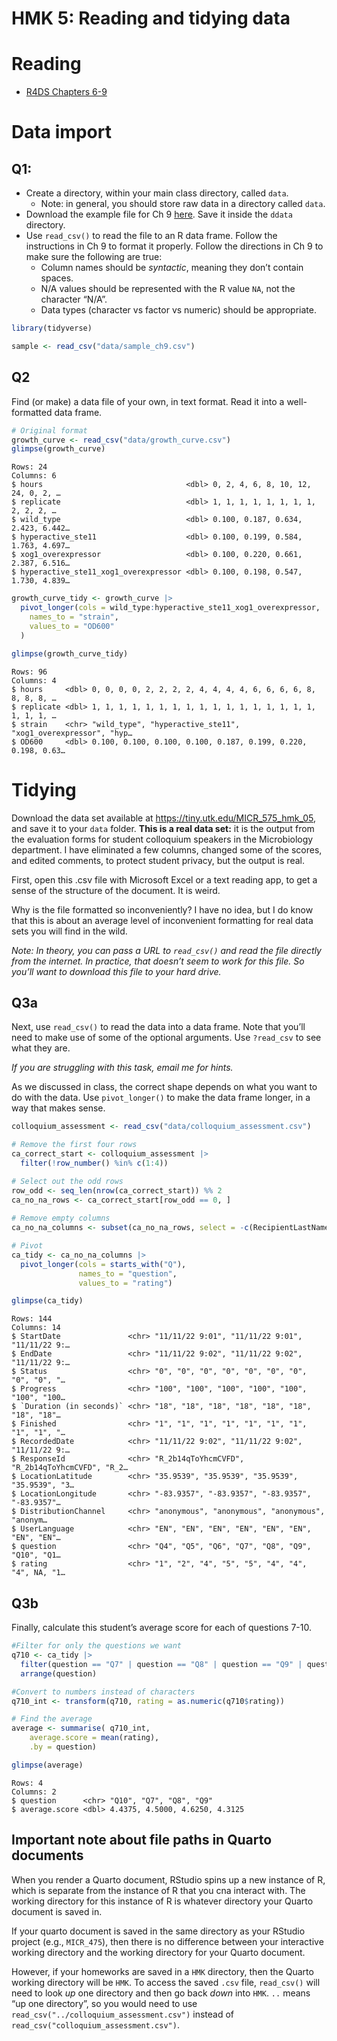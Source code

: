 # HMK 5: Reading and tidying data

# Reading

- [R4DS Chapters 6-9](https://r4ds.hadley.nz/data-import)

# Data import

## Q1:

- Create a directory, within your main class directory, called `data`.
  - Note: in general, you should store raw data in a directory called
    `data`.
- Download the example file for Ch 9
  [here](https://pos.it/r4ds-students-csv). Save it inside the `ddata`
  directory.
- Use `read_csv()` to read the file to an R data frame. Follow the
  instructions in Ch 9 to format it properly. Follow the directions in
  Ch 9 to make sure the following are true:
  - Column names should be *syntactic*, meaning they don’t contain
    spaces.
  - N/A values should be represented with the R value `NA`, not the
    character “N/A”.
  - Data types (character vs factor vs numeric) should be appropriate.

``` r
library(tidyverse)

sample <- read_csv("data/sample_ch9.csv")
```

## Q2

Find (or make) a data file of your own, in text format. Read it into a
well-formatted data frame.

``` r
# Original format
growth_curve <- read_csv("data/growth_curve.csv")
glimpse(growth_curve)
```

    Rows: 24
    Columns: 6
    $ hours                                <dbl> 0, 2, 4, 6, 8, 10, 12, 24, 0, 2, …
    $ replicate                            <dbl> 1, 1, 1, 1, 1, 1, 1, 1, 2, 2, 2, …
    $ wild_type                            <dbl> 0.100, 0.187, 0.634, 2.423, 6.442…
    $ hyperactive_ste11                    <dbl> 0.100, 0.199, 0.584, 1.763, 4.697…
    $ xog1_overexpressor                   <dbl> 0.100, 0.220, 0.661, 2.387, 6.516…
    $ hyperactive_ste11_xog1_overexpressor <dbl> 0.100, 0.198, 0.547, 1.730, 4.839…

``` r
growth_curve_tidy <- growth_curve |>
  pivot_longer(cols = wild_type:hyperactive_ste11_xog1_overexpressor,
    names_to = "strain",
    values_to = "OD600"
  )

glimpse(growth_curve_tidy)
```

    Rows: 96
    Columns: 4
    $ hours     <dbl> 0, 0, 0, 0, 2, 2, 2, 2, 4, 4, 4, 4, 6, 6, 6, 6, 8, 8, 8, 8, …
    $ replicate <dbl> 1, 1, 1, 1, 1, 1, 1, 1, 1, 1, 1, 1, 1, 1, 1, 1, 1, 1, 1, 1, …
    $ strain    <chr> "wild_type", "hyperactive_ste11", "xog1_overexpressor", "hyp…
    $ OD600     <dbl> 0.100, 0.100, 0.100, 0.100, 0.187, 0.199, 0.220, 0.198, 0.63…

# Tidying

Download the data set available at
<https://tiny.utk.edu/MICR_575_hmk_05>, and save it to your `data`
folder. **This is a real data set:** it is the output from the
evaluation forms for student colloquium speakers in the Microbiology
department. I have eliminated a few columns, changed some of the scores,
and edited comments, to protect student privacy, but the output is real.

First, open this .csv file with Microsoft Excel or a text reading app,
to get a sense of the structure of the document. It is weird.

Why is the file formatted so inconveniently? I have no idea, but I do
know that this is about an average level of inconvenient formatting for
real data sets you will find in the wild.

*Note: In theory, you can pass a URL to `read_csv()` and read the file
directly from the internet. In practice, that doesn’t seem to work for
this file. So you’ll want to download this file to your hard drive.*

## Q3a

Next, use `read_csv()` to read the data into a data frame. Note that
you’ll need to make use of some of the optional arguments. Use
`?read_csv` to see what they are.

*If you are struggling with this task, email me for hints.*

As we discussed in class, the correct shape depends on what you want to
do with the data. Use `pivot_longer()` to make the data frame longer, in
a way that makes sense.

``` r
colloquium_assessment <- read_csv("data/colloquium_assessment.csv")

# Remove the first four rows
ca_correct_start <- colloquium_assessment |>
  filter(!row_number() %in% c(1:4))

# Select out the odd rows
row_odd <- seq_len(nrow(ca_correct_start)) %% 2
ca_no_na_rows <- ca_correct_start[row_odd == 0, ]
  
# Remove empty columns
ca_no_na_columns <- subset(ca_no_na_rows, select = -c(RecipientLastName:ExternalReference))

# Pivot
ca_tidy <- ca_no_na_columns |>
  pivot_longer(cols = starts_with("Q"),
               names_to = "question",
               values_to = "rating")

glimpse(ca_tidy)
```

    Rows: 144
    Columns: 14
    $ StartDate               <chr> "11/11/22 9:01", "11/11/22 9:01", "11/11/22 9:…
    $ EndDate                 <chr> "11/11/22 9:02", "11/11/22 9:02", "11/11/22 9:…
    $ Status                  <chr> "0", "0", "0", "0", "0", "0", "0", "0", "0", "…
    $ Progress                <chr> "100", "100", "100", "100", "100", "100", "100…
    $ `Duration (in seconds)` <chr> "18", "18", "18", "18", "18", "18", "18", "18"…
    $ Finished                <chr> "1", "1", "1", "1", "1", "1", "1", "1", "1", "…
    $ RecordedDate            <chr> "11/11/22 9:02", "11/11/22 9:02", "11/11/22 9:…
    $ ResponseId              <chr> "R_2b14qToYhcmCVFD", "R_2b14qToYhcmCVFD", "R_2…
    $ LocationLatitude        <chr> "35.9539", "35.9539", "35.9539", "35.9539", "3…
    $ LocationLongitude       <chr> "-83.9357", "-83.9357", "-83.9357", "-83.9357"…
    $ DistributionChannel     <chr> "anonymous", "anonymous", "anonymous", "anonym…
    $ UserLanguage            <chr> "EN", "EN", "EN", "EN", "EN", "EN", "EN", "EN"…
    $ question                <chr> "Q4", "Q5", "Q6", "Q7", "Q8", "Q9", "Q10", "Q1…
    $ rating                  <chr> "1", "2", "4", "5", "5", "4", "4", "4", NA, "1…

## Q3b

Finally, calculate this student’s average score for each of questions
7-10.

``` r
#Filter for only the questions we want
q710 <- ca_tidy |>
  filter(question == "Q7" | question == "Q8" | question == "Q9" | question == "Q10") |>
  arrange(question)

#Convert to numbers instead of characters
q710_int <- transform(q710, rating = as.numeric(q710$rating))

# Find the average
average <- summarise( q710_int, 
    average.score = mean(rating),
    .by = question)

glimpse(average)
```

    Rows: 4
    Columns: 2
    $ question      <chr> "Q10", "Q7", "Q8", "Q9"
    $ average.score <dbl> 4.4375, 4.5000, 4.6250, 4.3125

## Important note about file paths in Quarto documents

When you render a Quarto document, RStudio spins up a new instance of R,
which is separate from the instance of R that you cna interact with. The
working directory for this instance of R is whatever directory your
Quarto document is saved in.

If your quarto document is saved in the same directory as your RStudio
project (e.g., `MICR_475`), then there is no difference between your
interactive working directory and the working directory for your Quarto
document.

However, if your homeworks are saved in a `HMK` directory, then the
Quarto working directory will be `HMK`. To access the saved `.csv` file,
`read_csv()` will need to look *up* one directory and then go back
*down* into `HMK`. `..` means “up one directory”, so you would need to
use `read_csv("../colloquium_assessment.csv")` instead of
`read_csv("colloquium_assessment.csv")`.
